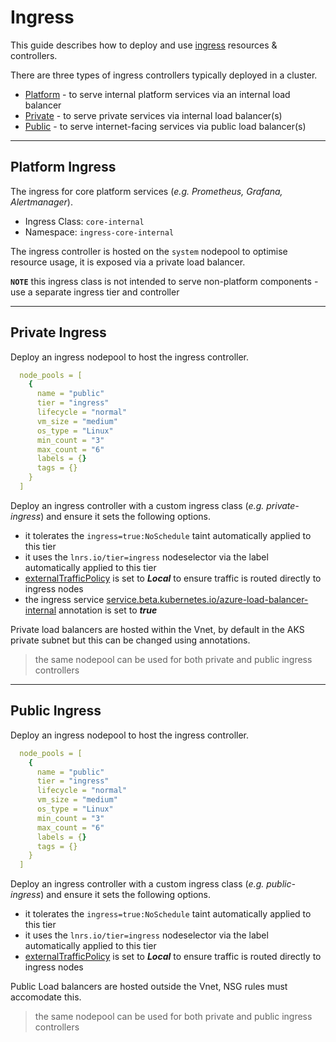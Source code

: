 # Ingress

This guide describes how to deploy and use [ingress](https://kubernetes.io/docs/concepts/services-networking/ingress/) resources & controllers.

There are three types of ingress controllers typically deployed in a cluster.

* [Platform](#platform-ingress) - to serve internal platform services via an internal load balancer
* [Private](#private-ingress) - to serve private services via internal load balancer(s)
* [Public](#public-ingress) - to serve internet-facing services via public load balancer(s)

---

## Platform Ingress

The ingress for core platform services (*e.g. Prometheus, Grafana, Alertmanager*).

* Ingress Class: `core-internal`
* Namespace: `ingress-core-internal`

The ingress controller is hosted on the `system` nodepool to optimise resource usage, it is exposed via a private load balancer.

__`NOTE`__ this ingress class is not intended to serve non-platform components - use a separate ingress tier and controller

---

## Private Ingress

Deploy an ingress nodepool to host the ingress controller.

```yaml
  node_pools = [
    {
      name = "public"
      tier = "ingress"
      lifecycle = "normal"
      vm_size = "medium"
      os_type = "Linux"
      min_count = "3"
      max_count = "6"
      labels = {}
      tags = {}
    }
  ]
```

Deploy an ingress controller with a custom ingress class (*e.g. private-ingress*) and ensure it sets the following options.

* it tolerates the `ingress=true:NoSchedule` taint automatically applied to this tier
* it uses the `lnrs.io/tier=ingress` nodeselector via the label automatically applied to this tier
* [externalTrafficPolicy](https://kubernetes.io/docs/tasks/access-application-cluster/create-external-load-balancer/#preserving-the-client-source-ip) is set to _**Local**_ to ensure traffic is routed directly to ingress nodes
* the ingress service [service.beta.kubernetes.io/azure-load-balancer-internal](https://docs.microsoft.com/en-us/azure/aks/internal-lb#create-an-internal-load-balancer) annotation is set to _**true**_

Private load balancers are hosted within the Vnet, by default in the AKS private subnet but this can be changed using annotations.

> the same nodepool can be used for both private and public ingress controllers

---

## Public Ingress

Deploy an ingress nodepool to host the ingress controller.

```yaml
  node_pools = [
    {
      name = "public"
      tier = "ingress"
      lifecycle = "normal"
      vm_size = "medium"
      os_type = "Linux"
      min_count = "3"
      max_count = "6"
      labels = {}
      tags = {}
    }
  ]
```

Deploy an ingress controller with a custom ingress class (*e.g. public-ingress*) and ensure it sets the following options.

* it tolerates the `ingress=true:NoSchedule` taint automatically applied to this tier
* it uses the `lnrs.io/tier=ingress` nodeselector via the label automatically applied to this tier
* [externalTrafficPolicy](https://kubernetes.io/docs/tasks/access-application-cluster/create-external-load-balancer/#preserving-the-client-source-ip) is set to _**Local**_ to ensure traffic is routed directly to ingress nodes

Public Load balancers are hosted outside the Vnet, NSG rules must accomodate this.

> the same nodepool can be used for both private and public ingress controllers
